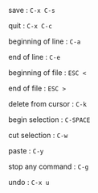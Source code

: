 save : `C-x C-s`

quit : `C-x C-c`

beginning of line : `C-a`

end of line : `C-e`

beginning of file : `ESC <`

end of file : `ESC >`

delete from cursor : `C-k`

begin selection : `C-SPACE`

cut selection : `C-w`

paste : `C-y`

stop any command : `C-g`

undo : `C-x u`



